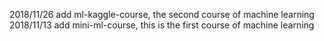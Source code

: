 2018/11/26
add ml-kaggle-course, the second course of machine learning
2018/11/13
add mini-ml-course, this is the first course of machine learning
